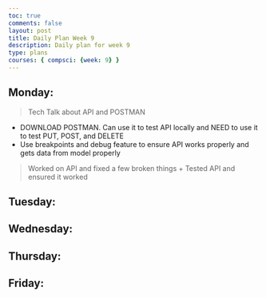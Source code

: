 ```yaml
---
toc: true
comments: false
layout: post
title: Daily Plan Week 9
description: Daily plan for week 9
type: plans
courses: { compsci: {week: 9} }
---
```


## Monday:
> Tech Talk about API and POSTMAN
- DOWNLOAD POSTMAN. Can use it to test API locally and NEED to use it to test PUT, POST, and DELETE
- Use breakpoints and debug feature to ensure API works properly and gets data from model properly

> Worked on API and fixed a few broken things + Tested API and ensured it worked

## Tuesday:
> 

## Wednesday:
> 

## Thursday:
> 

## Friday:
> 